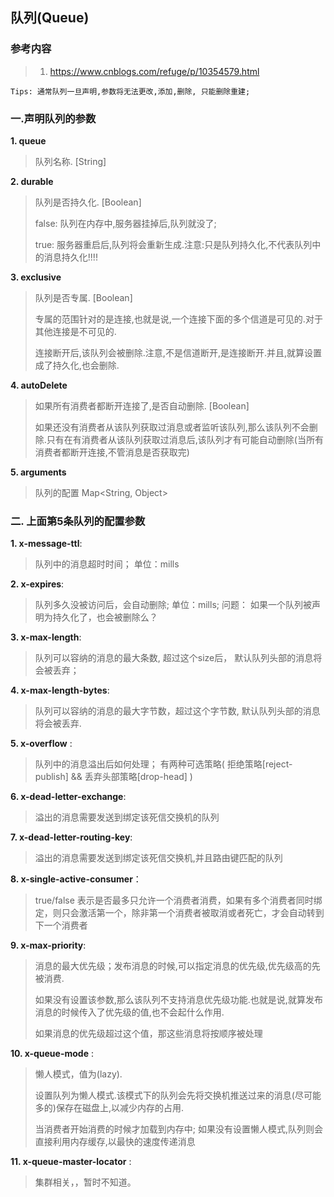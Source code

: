 
## 队列(Queue)

### 参考内容
> 1. https://www.cnblogs.com/refuge/p/10354579.html

```
Tips: 通常队列一旦声明,参数将无法更改,添加,删除, 只能删除重建; 
```
### 一.声明队列的参数

<b>1. queue</b>
>队列名称. [String]

<b>2. durable</b>
> 队列是否持久化. [Boolean]
> 
> false: 队列在内存中,服务器挂掉后,队列就没了;
> 
> true: 服务器重启后,队列将会重新生成.注意:只是队列持久化,不代表队列中的消息持久化!!!!
          
<b>3. exclusive</b> 
> 队列是否专属. [Boolean]
> 
> 专属的范围针对的是连接,也就是说,一个连接下面的多个信道是可见的.对于其他连接是不可见的.
> 
> 连接断开后,该队列会被删除.注意,不是信道断开,是连接断开.并且,就算设置成了持久化,也会删除.
             
<b>4. autoDelete</b> 
> 如果所有消费者都断开连接了,是否自动删除. [Boolean] 
> 
> 如果还没有消费者从该队列获取过消息或者监听该队列,那么该队列不会删除.只有在有消费者从该队列获取过消息后,该队列才有可能自动删除(当所有消费者都断开连接,不管消息是否获取完)

<b>5. arguments</b> 
> 队列的配置 Map<String, Object>


### 二. 上面第5条队列的配置参数

<b>1. x-message-ttl</b>: 
> 队列中的消息超时时间； 单位：mills

<b>2. x-expires</b>: 
> 队列多久没被访问后，会自动删除; 单位：mills; 问题： 如果一个队列被声明为持久化了，也会被删除么？

<b>3. x-max-length</b>: 
> 队列可以容纳的消息的最大条数, 超过这个size后， 默认队列头部的消息将会被丢弃；

<b>4. x-max-length-bytes</b>: 
> 队列可以容纳的消息的最大字节数，超过这个字节数, 默认队列头部的消息将会被丢弃.

<b>5. x-overflow</b> : 
> 队列中的消息溢出后如何处理； 有两种可选策略( 拒绝策略[reject-publish]  && 丢弃头部策略[drop-head] )

<b>6. x-dead-letter-exchange</b>: 
> 溢出的消息需要发送到绑定该死信交换机的队列

<b>7. x-dead-letter-routing-key</b>: 
> 溢出的消息需要发送到绑定该死信交换机,并且路由键匹配的队列

<b>8. x-single-active-consumer</b>：
>true/false 表示是否最多只允许一个消费者消费，如果有多个消费者同时绑定，则只会激活第一个，除非第一个消费者被取消或者死亡，才会自动转到下一个消费者

<b>9. x-max-priority</b>: 
>消息的最大优先级；发布消息的时候,可以指定消息的优先级,优先级高的先被消费.
> 
> 如果没有设置该参数,那么该队列不支持消息优先级功能.也就是说,就算发布消息的时候传入了优先级的值,也不会起什么作用. 
>
> 如果消息的优先级超过这个值，那这些消息将按顺序被处理

<b>10. x-queue-mode</b> :
> 懒人模式，值为(lazy).
> 
> 设置队列为懒人模式.该模式下的队列会先将交换机推送过来的消息(尽可能多的)保存在磁盘上,以减少内存的占用.
>
> 当消费者开始消费的时候才加载到内存中; 如果没有设置懒人模式,队列则会直接利用内存缓存,以最快的速度传递消息

<b>11. x-queue-master-locator</b> :
> 集群相关，，暂时不知道。
